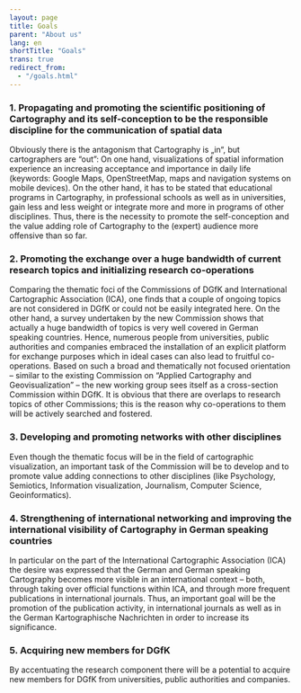 ```yaml
---
layout: page
title: Goals
parent: "About us"
lang: en
shortTitle: "Goals"
trans: true
redirect_from:
  - "/goals.html"
---
```


### 1. Propagating and promoting the scientific positioning of Cartography and its self-conception to be the responsible discipline for the communication of spatial data
Obviously there is the antagonism that Cartography is „in“, but cartographers are “out”: On one hand, visualizations of spatial information experience an increasing acceptance and importance in daily life (keywords: Google Maps, OpenStreetMap, maps and navigation systems on mobile devices). On the other hand, it has to be stated that educational programs in Cartography, in professional schools as well as in universities, gain less and less weight or integrate more and more in programs of other disciplines. Thus, there is the necessity to promote the self-conception and the value adding role of Cartography to the (expert) audience more offensive than so far. 
 
### 2. Promoting the exchange over a huge bandwidth of current research topics and initializing research co-operations
Comparing the thematic foci of the Commissions of DGfK and International Cartographic Association (ICA), one finds that a couple of ongoing topics are not considered in DGfK or could not be easily integrated here. On the other hand, a survey undertaken by the new Commission shows that actually a huge bandwidth of topics is very well covered in German speaking countries. Hence, numerous people from universities, public authorities and companies embraced the installation of an explicit platform for exchange purposes which in ideal cases can also lead to fruitful co-operations.
Based on such a broad and thematically not focused orientation – similar to the existing Commission on “Applied Cartography and Geovisualization” – the new working group sees itself as a cross-section Commission within DGfK. It is obvious that there are overlaps to research topics of other Commissions; this is the reason why co-operations to them will be actively searched and fostered.
 
### 3. Developing and promoting networks with other disciplines
Even though the thematic focus will be in the field of cartographic visualization, an important task of the Commission will be to develop and to promote value adding connections to other disciplines (like  Psychology, Semiotics, Information visualization, Journalism, Computer Science, Geoinformatics).
 
### 4. Strengthening of international networking and improving the international visibility of Cartography in German speaking countries
In particular on the part of the International Cartographic Association (ICA) the desire was expressed that the German and German speaking Cartography becomes more visible in an international context – both, through taking over official functions within ICA, and through more frequent publications in international journals. Thus, an important goal will be the promotion of the publication activity, in international journals as well as in the German Kartographische Nachrichten in order to increase its significance.
 
### 5. Acquiring new members for DGfK
By accentuating the research component there will be a potential to acquire new members for DGfK from universities, public authorities and companies. 